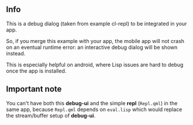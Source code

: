 
Info
----

This is a debug dialog (taken from example cl-repl) to be integrated in your
app.

So, if you merge this example with your app, the mobile app will not crash on
an eventual runtime error: an interactive debug dialog will be shown instead.

This is especially helpful on android, where Lisp issues are hard to debug once
the app is installed.


Important note
--------------

You can't have both this **debug-ui** and the simple **repl** (`Repl.qml`) in
the same app, because `Repl.qml` depends on `eval.lisp` which would replace
the stream/buffer setup of **debug-ui**.
